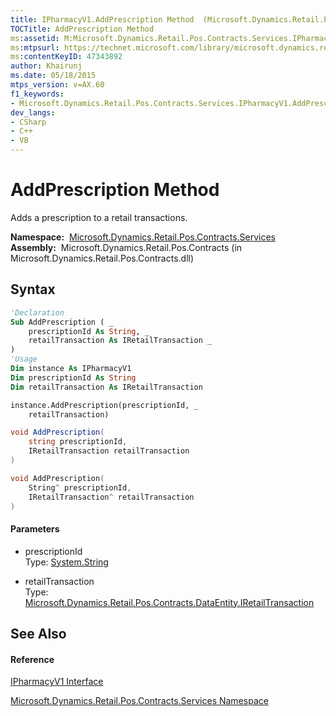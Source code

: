 ```yaml
---
title: IPharmacyV1.AddPrescription Method  (Microsoft.Dynamics.Retail.Pos.Contracts.Services)
TOCTitle: AddPrescription Method
ms:assetid: M:Microsoft.Dynamics.Retail.Pos.Contracts.Services.IPharmacyV1.AddPrescription(System.String,Microsoft.Dynamics.Retail.Pos.Contracts.DataEntity.IRetailTransaction)
ms:mtpsurl: https://technet.microsoft.com/library/microsoft.dynamics.retail.pos.contracts.services.ipharmacyv1.addprescription(v=AX.60)
ms:contentKeyID: 47343892
author: Khairunj
ms.date: 05/18/2015
mtps_version: v=AX.60
f1_keywords:
- Microsoft.Dynamics.Retail.Pos.Contracts.Services.IPharmacyV1.AddPrescription
dev_langs:
- CSharp
- C++
- VB
---
```


# AddPrescription Method

Adds a prescription to a retail transactions.

**Namespace:**  [Microsoft.Dynamics.Retail.Pos.Contracts.Services](microsoft-dynamics-retail-pos-contracts-services-namespace.md)  
**Assembly:**  Microsoft.Dynamics.Retail.Pos.Contracts (in Microsoft.Dynamics.Retail.Pos.Contracts.dll)

## Syntax

``` vb
'Declaration
Sub AddPrescription ( _
    prescriptionId As String, _
    retailTransaction As IRetailTransaction _
)
'Usage
Dim instance As IPharmacyV1
Dim prescriptionId As String
Dim retailTransaction As IRetailTransaction

instance.AddPrescription(prescriptionId, _
    retailTransaction)
```

``` csharp
void AddPrescription(
    string prescriptionId,
    IRetailTransaction retailTransaction
)
```

``` c++
void AddPrescription(
    String^ prescriptionId, 
    IRetailTransaction^ retailTransaction
)
```

#### Parameters

  - prescriptionId  
    Type: [System.String](https://technet.microsoft.com/library/s1wwdcbf\(v=ax.60\))  

<!-- end list -->

  - retailTransaction  
    Type: [Microsoft.Dynamics.Retail.Pos.Contracts.DataEntity.IRetailTransaction](iretailtransaction-interface-microsoft-dynamics-retail-pos-contracts-dataentity.md)  

## See Also

#### Reference

[IPharmacyV1 Interface](ipharmacyv1-interface-microsoft-dynamics-retail-pos-contracts-services.md)

[Microsoft.Dynamics.Retail.Pos.Contracts.Services Namespace](microsoft-dynamics-retail-pos-contracts-services-namespace.md)

